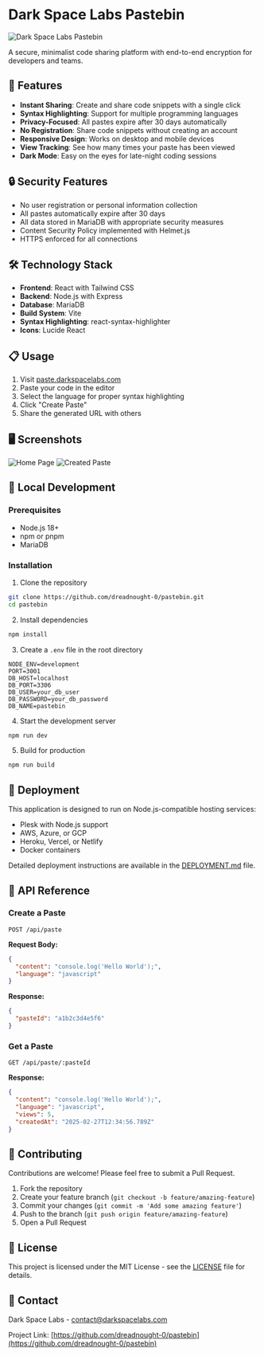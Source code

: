# Dark Space Labs Pastebin

![Dark Space Labs Pastebin](https://darkspacelabs.com/assets/logo.png)

A secure, minimalist code sharing platform with end-to-end encryption for developers and teams.

## 🚀 Features

- **Instant Sharing**: Create and share code snippets with a single click
- **Syntax Highlighting**: Support for multiple programming languages
- **Privacy-Focused**: All pastes expire after 30 days automatically
- **No Registration**: Share code snippets without creating an account
- **Responsive Design**: Works on desktop and mobile devices
- **View Tracking**: See how many times your paste has been viewed
- **Dark Mode**: Easy on the eyes for late-night coding sessions

## 🔒 Security Features

- No user registration or personal information collection
- All pastes automatically expire after 30 days
- All data stored in MariaDB with appropriate security measures
- Content Security Policy implemented with Helmet.js
- HTTPS enforced for all connections

## 🛠️ Technology Stack

- **Frontend**: React with Tailwind CSS
- **Backend**: Node.js with Express
- **Database**: MariaDB
- **Build System**: Vite
- **Syntax Highlighting**: react-syntax-highlighter
- **Icons**: Lucide React

## 📋 Usage

1. Visit [paste.darkspacelabs.com](https://paste.darkspacelabs.com)
2. Paste your code in the editor
3. Select the language for proper syntax highlighting
4. Click "Create Paste"
5. Share the generated URL with others

## 🖥️ Screenshots

![Home Page](https://example.com/screenshots/home.png)
![Created Paste](https://example.com/screenshots/paste.png)

## 🔧 Local Development

### Prerequisites

- Node.js 18+
- npm or pnpm
- MariaDB

### Installation

1. Clone the repository
```bash
git clone https://github.com/dreadnought-0/pastebin.git
cd pastebin
```

2. Install dependencies
```bash
npm install
```

3. Create a `.env` file in the root directory
```
NODE_ENV=development
PORT=3001
DB_HOST=localhost
DB_PORT=3306
DB_USER=your_db_user
DB_PASSWORD=your_db_password
DB_NAME=pastebin
```

4. Start the development server
```bash
npm run dev
```

5. Build for production
```bash
npm run build
```

## 🚢 Deployment

This application is designed to run on Node.js-compatible hosting services:

- Plesk with Node.js support
- AWS, Azure, or GCP
- Heroku, Vercel, or Netlify
- Docker containers

Detailed deployment instructions are available in the [DEPLOYMENT.md](DEPLOYMENT.md) file.

## 📝 API Reference

### Create a Paste

```
POST /api/paste
```

**Request Body:**
```json
{
  "content": "console.log('Hello World');",
  "language": "javascript"
}
```

**Response:**
```json
{
  "pasteId": "a1b2c3d4e5f6"
}
```

### Get a Paste

```
GET /api/paste/:pasteId
```

**Response:**
```json
{
  "content": "console.log('Hello World');",
  "language": "javascript",
  "views": 5,
  "createdAt": "2025-02-27T12:34:56.789Z"
}
```

## 🤝 Contributing

Contributions are welcome! Please feel free to submit a Pull Request.

1. Fork the repository
2. Create your feature branch (`git checkout -b feature/amazing-feature`)
3. Commit your changes (`git commit -m 'Add some amazing feature'`)
4. Push to the branch (`git push origin feature/amazing-feature`)
5. Open a Pull Request

## 📄 License

This project is licensed under the MIT License - see the [LICENSE](LICENSE) file for details.

## 👥 Contact

Dark Space Labs - [contact@darkspacelabs.com](mailto:contact@darkspacelabs.com)

Project Link: [https://github.com/dreadnought-0/pastebin](https://github.com/dreadnought-0/pastebin)
